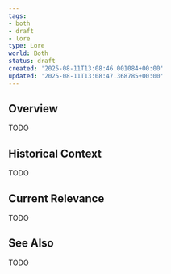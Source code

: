 ```yaml
---
tags:
- both
- draft
- lore
type: Lore
world: Both
status: draft
created: '2025-08-11T13:08:46.001084+00:00'
updated: '2025-08-11T13:08:47.368785+00:00'
---
```



## Overview

TODO
## Historical Context

TODO
## Current Relevance

TODO
## See Also

TODO
